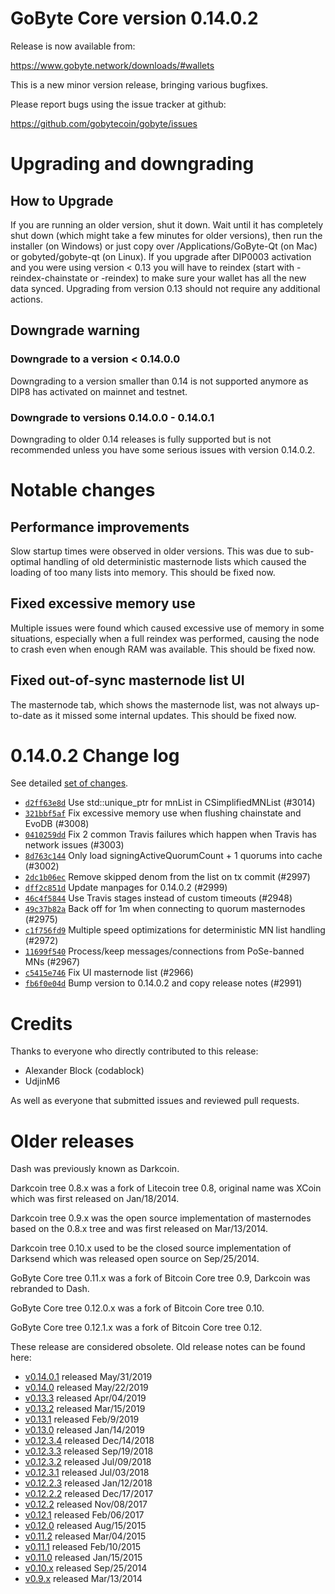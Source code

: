 GoByte Core version 0.14.0.2
==========================

Release is now available from:

  <https://www.gobyte.network/downloads/#wallets>

This is a new minor version release, bringing various bugfixes.

Please report bugs using the issue tracker at github:

  <https://github.com/gobytecoin/gobyte/issues>


Upgrading and downgrading
=========================

How to Upgrade
--------------

If you are running an older version, shut it down. Wait until it has completely
shut down (which might take a few minutes for older versions), then run the
installer (on Windows) or just copy over /Applications/GoByte-Qt (on Mac) or
gobyted/gobyte-qt (on Linux). If you upgrade after DIP0003 activation and you were
using version < 0.13 you will have to reindex (start with -reindex-chainstate
or -reindex) to make sure your wallet has all the new data synced. Upgrading from
version 0.13 should not require any additional actions.

Downgrade warning
-----------------

### Downgrade to a version < 0.14.0.0

Downgrading to a version smaller than 0.14 is not supported anymore as DIP8 has
activated on mainnet and testnet.

### Downgrade to versions 0.14.0.0 - 0.14.0.1

Downgrading to older 0.14 releases is fully supported but is not
recommended unless you have some serious issues with version 0.14.0.2.

Notable changes
===============

Performance improvements
------------------------
Slow startup times were observed in older versions. This was due to sub-optimal handling of old
deterministic masternode lists which caused the loading of too many lists into memory. This should be
fixed now.

Fixed excessive memory use
--------------------------
Multiple issues were found which caused excessive use of memory in some situations, especially when
a full reindex was performed, causing the node to crash even when enough RAM was available. This should
be fixed now.

Fixed out-of-sync masternode list UI
------------------------------------
The masternode tab, which shows the masternode list, was not always up-to-date as it missed some internal
updates. This should be fixed now.

0.14.0.2 Change log
===================

See detailed [set of changes](https://github.com/gobytecoin/gobyte/compare/v0.14.0.1...gobytecoin:v0.14.0.2).

- [`d2ff63e8d`](https://github.com/gobytecoin/gobyte/commit/d2ff63e8d) Use std::unique_ptr for mnList in CSimplifiedMNList (#3014)
- [`321bbf5af`](https://github.com/gobytecoin/gobyte/commit/321bbf5af) Fix excessive memory use when flushing chainstate and EvoDB (#3008)
- [`0410259dd`](https://github.com/gobytecoin/gobyte/commit/0410259dd) Fix 2 common Travis failures which happen when Travis has network issues (#3003)
- [`8d763c144`](https://github.com/gobytecoin/gobyte/commit/8d763c144) Only load signingActiveQuorumCount + 1 quorums into cache (#3002)
- [`2dc1b06ec`](https://github.com/gobytecoin/gobyte/commit/2dc1b06ec) Remove skipped denom from the list on tx commit (#2997)
- [`dff2c851d`](https://github.com/gobytecoin/gobyte/commit/dff2c851d) Update manpages for 0.14.0.2 (#2999)
- [`46c4f5844`](https://github.com/gobytecoin/gobyte/commit/46c4f5844) Use Travis stages instead of custom timeouts (#2948)
- [`49c37b82a`](https://github.com/gobytecoin/gobyte/commit/49c37b82a) Back off for 1m when connecting to quorum masternodes (#2975)
- [`c1f756fd9`](https://github.com/gobytecoin/gobyte/commit/c1f756fd9) Multiple speed optimizations for deterministic MN list handling (#2972)
- [`11699f540`](https://github.com/gobytecoin/gobyte/commit/11699f540) Process/keep messages/connections from PoSe-banned MNs (#2967)
- [`c5415e746`](https://github.com/gobytecoin/gobyte/commit/c5415e746) Fix UI masternode list (#2966)
- [`fb6f0e04d`](https://github.com/gobytecoin/gobyte/commit/fb6f0e04d) Bump version to 0.14.0.2 and copy release notes (#2991)

Credits
=======

Thanks to everyone who directly contributed to this release:

- Alexander Block (codablock)
- UdjinM6

As well as everyone that submitted issues and reviewed pull requests.

Older releases
==============

Dash was previously known as Darkcoin.

Darkcoin tree 0.8.x was a fork of Litecoin tree 0.8, original name was XCoin
which was first released on Jan/18/2014.

Darkcoin tree 0.9.x was the open source implementation of masternodes based on
the 0.8.x tree and was first released on Mar/13/2014.

Darkcoin tree 0.10.x used to be the closed source implementation of Darksend
which was released open source on Sep/25/2014.

GoByte Core tree 0.11.x was a fork of Bitcoin Core tree 0.9,
Darkcoin was rebranded to Dash.

GoByte Core tree 0.12.0.x was a fork of Bitcoin Core tree 0.10.

GoByte Core tree 0.12.1.x was a fork of Bitcoin Core tree 0.12.

These release are considered obsolete. Old release notes can be found here:

- [v0.14.0.1](https://github.com/gobytecoin/gobyte/blob/master/doc/release-notes/gobyte/release-notes-0.14.0.1.md) released May/31/2019
- [v0.14.0](https://github.com/gobytecoin/gobyte/blob/master/doc/release-notes/gobyte/release-notes-0.14.0.md) released May/22/2019
- [v0.13.3](https://github.com/gobytecoin/gobyte/blob/master/doc/release-notes/gobyte/release-notes-0.13.3.md) released Apr/04/2019
- [v0.13.2](https://github.com/gobytecoin/gobyte/blob/master/doc/release-notes/gobyte/release-notes-0.13.2.md) released Mar/15/2019
- [v0.13.1](https://github.com/gobytecoin/gobyte/blob/master/doc/release-notes/gobyte/release-notes-0.13.1.md) released Feb/9/2019
- [v0.13.0](https://github.com/gobytecoin/gobyte/blob/master/doc/release-notes/gobyte/release-notes-0.13.0.md) released Jan/14/2019
- [v0.12.3.4](https://github.com/gobytecoin/gobyte/blob/master/doc/release-notes/gobyte/release-notes-0.12.3.4.md) released Dec/14/2018
- [v0.12.3.3](https://github.com/gobytecoin/gobyte/blob/master/doc/release-notes/gobyte/release-notes-0.12.3.3.md) released Sep/19/2018
- [v0.12.3.2](https://github.com/gobytecoin/gobyte/blob/master/doc/release-notes/gobyte/release-notes-0.12.3.2.md) released Jul/09/2018
- [v0.12.3.1](https://github.com/gobytecoin/gobyte/blob/master/doc/release-notes/gobyte/release-notes-0.12.3.1.md) released Jul/03/2018
- [v0.12.2.3](https://github.com/gobytecoin/gobyte/blob/master/doc/release-notes/gobyte/release-notes-0.12.2.3.md) released Jan/12/2018
- [v0.12.2.2](https://github.com/gobytecoin/gobyte/blob/master/doc/release-notes/gobyte/release-notes-0.12.2.2.md) released Dec/17/2017
- [v0.12.2](https://github.com/gobytecoin/gobyte/blob/master/doc/release-notes/gobyte/release-notes-0.12.2.md) released Nov/08/2017
- [v0.12.1](https://github.com/gobytecoin/gobyte/blob/master/doc/release-notes/gobyte/release-notes-0.12.1.md) released Feb/06/2017
- [v0.12.0](https://github.com/gobytecoin/gobyte/blob/master/doc/release-notes/gobyte/release-notes-0.12.0.md) released Aug/15/2015
- [v0.11.2](https://github.com/gobytecoin/gobyte/blob/master/doc/release-notes/gobyte/release-notes-0.11.2.md) released Mar/04/2015
- [v0.11.1](https://github.com/gobytecoin/gobyte/blob/master/doc/release-notes/gobyte/release-notes-0.11.1.md) released Feb/10/2015
- [v0.11.0](https://github.com/gobytecoin/gobyte/blob/master/doc/release-notes/gobyte/release-notes-0.11.0.md) released Jan/15/2015
- [v0.10.x](https://github.com/gobytecoin/gobyte/blob/master/doc/release-notes/gobyte/release-notes-0.10.0.md) released Sep/25/2014
- [v0.9.x](https://github.com/gobytecoin/gobyte/blob/master/doc/release-notes/gobyte/release-notes-0.9.0.md) released Mar/13/2014

